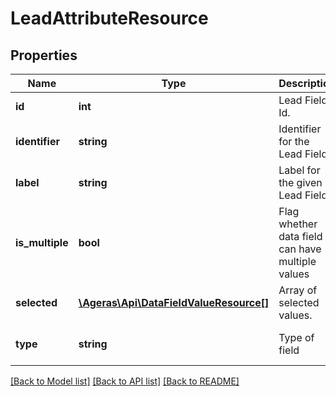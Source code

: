 # LeadAttributeResource

## Properties
Name | Type | Description | Notes
------------ | ------------- | ------------- | -------------
**id** | **int** | Lead Field Id. | [optional] 
**identifier** | **string** | Identifier for the Lead Field | [optional] 
**label** | **string** | Label for the given Lead Field. | [optional] 
**is_multiple** | **bool** | Flag whether data field can have multiple values | [optional] [default to false]
**selected** | [**\Ageras\Api\DataFieldValueResource[]**](DataFieldValueResource.md) | Array of selected values. | [optional] 
**type** | **string** | Type of field | [optional] [default to 'unknown']

[[Back to Model list]](../README.md#documentation-for-models) [[Back to API list]](../README.md#documentation-for-api-endpoints) [[Back to README]](../README.md)


